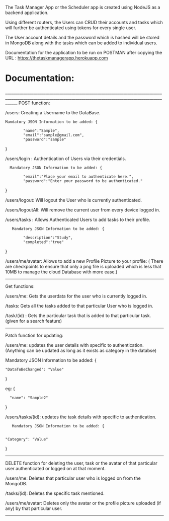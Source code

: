 The Task Manager App or the Scheduler app is created using NodeJS as a backend application.

Using different routers, the Users can CRUD their accounts and tasks which will further be authenticated using tokens for every single user.

The User account details and the password which is hashed will be stored in MongoDB along with the tasks which can be added to individual users.

Documentation for the application to be run on POSTMAN after copying the URL : https://thetaskmanagerapp.herokuapp.com
 
 
 <h1> Documentation: </h1>
 __________________________________________________________________________________________________________________________________________________________________
 POST function: 
 
/users: Creating a Username to the DataBase.

    Mandatory JSON Information to be added: {
            
            "name":"Sample",
            "email":"sample@gmail.com",
            "password":"sample"
}  


/users/login : Authentication of Users via their credentials.

      Mandatory JSON Information to be added: {
            
            "email":"Place your email to authenticate here.",
            "password":"Enter your password to be authenticated."

}  

/users/logout: Will logout the User who is currently authenticated.

/users/logoutAll: Will remove the current user from every device logged in.

/users/tasks : Allows Authenticated Users to add tasks to their profile. 

       Mandatory JSON Information to be added: {
            
            "description":"Study",
            "completed":"true"

}

/users/me/avatar: Allows to add a new Profile Picture to your profile: ( There are checkpoints to ensure that only a png file is uploaded which is less that 10MB to                                                                         manage the cloud Database with more ease.)

_______________________________________________________________________________________________________________________________________________________________

Get functions:

/users/me: Gets the userdata for the user who is currently logged in.

/tasks: Gets all the tasks added to that particular User who is logged in.

/task/(id) : Gets the particular task that is added to that particular task. (given for a search feature)

________________________________________________________________________________________________________________________________________________________________

Patch function for updating:

/users/me: updates the user details with specific to authentication. (Anything can be updated as long as it exists as category in the databse)


  Mandatory JSON Information to be added: {
  
        
    "DataToBeChanged": "Value"
  
  }
  
  eg:  {
      
      "name": "Sample2"
    
  }
  
  
  /users/tasks/(id): updates the task details with specific to authentication.
      
       Mandatory JSON Information to be added: {
  
        
    "Category": "Value"
  
  }
  
  _______________________________________________________________________________________________________________________________________________________________
  
  DELETE function for deleting the user, task or the avatar of that particular user authenticated or logged on at that moment.
  
  /users/me: Deletes that particular user who is logged on from the MongoDB.
  
  /tasks/(id): Deletes the specific task mentioned.
  
  /users/me/avatar: Deletes only the avatar or the profile picture uploaded (if any) by that particular user.
      
  ________________________________________________________________________________________________________________________________________________________________
  
























